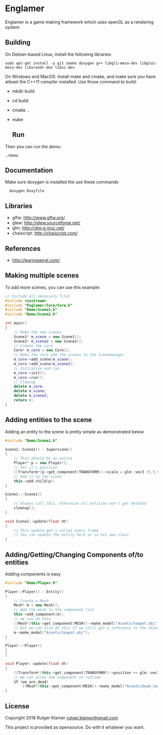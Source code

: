 Englamer
====

Englamer is a game making framework which uses openGL as a rendering system

Building
-----

On Debian-based Linux, install the following libraries:

	sudo apt-get install -y git cmake doxygen g++ libgl1-mesa-dev libglu1-mesa-dev libxrandr-dev libxi-dev

On Windows and MacOS:
	Install make and cmake, and make sure you have atleast the C++11 compiler installed.
Use those command to build:

- mkdir build
- cd build
- cmake ..
- make

  Run
  -----
Then you can run the demo:

	./demo


  Documentation
  -----
   Make sure doxygen is installed
   the use these commands

      doxygen Doxyfile

Libraries
---------

- glfw: <http://www.glfw.org/>
- glew: <http://glew.sourceforge.net/>
- glm: <http://glm.g-truc.net/>
- chaiscript: <http://chaiscript.com/>

References
-----

- <http://learnopengl.com/>

Making multiple scenes
-----
To add more scenes, you can use this example:

```cpp
// Include all necessary files
#include <iostream>
#include "Englamer/Core/Core.h"
#include "Demo/Scene1.h"
#include "Demo/Scene2.h"

int main()
{
	// Make the new scenes
	Scene1* m_scene = new Scene1();
	Scene2* m_scene2 = new Scene2();
	// Create the core
	Core* m_core = new Core();
	// Make the core add the scenes to the scenemanager
	m_core->add_scene(m_scene);
	m_core->add_scene(m_scene2);
	// Initialize and run
	m_core->init();
	m_core->run();
	// Cleanup
	delete m_core;
	delete m_scene;
	delete m_scene2;
	return 0;
}
```

Adding entities to the scene
-----
Adding an entity to the scene is pretty simple as demonstrated below

```cpp
#include "Demo/Scene1.h"

Scene1::Scene1() : Superscene()
{
	// This should be an entity
	Player* p = new Player();
	// Set it's position
	((Transform*)p->get_component(TRANSFORM))->scale = glm::vec3 (5,5,5);
	// Add it to the scene
	this->add-child(p);
}

Scene1::~Scene1()
{
	// Always call this, otherwise all entities won't get deleted
	cleanup();
}

void Scene1::update(float dt)
{
	// This update get's calles every frame
	// You can update the entity here or in his own class
}
```


Adding/Getting/Changing Components of/to entities
-----
Adding components is easy
```cpp
#include "Demo/Player.h"

Player::Player() : Entity()
{
	// Create a Mesh
	Mesh* m = new Mesh();
	// Add the mesh to the component list
	this->add_component(m);
	// we can do this
	((Mesh*)this->get_component(MESH))->make_model("Assets/teapot.obj");
	// But we can also do this if we still got a reference to the object
	m->make_model("Assets/teapot.obj");
}

Player::~Player()
{
}

void Player::update(float dt)
{
	((Transform*)this->get_component(TRANSFORM))->position += glm::vec3(0.1f,-0.1f,0.1f);
	// We can acces the component in runtime
	if (we_are_dead)
		((Mesh*)this->get_component(MESH))->make_model("Assets/dead_teapot.obj");
}
```

License
-------

Copyright 2018 Rutger Klamer <rutger.klamer@gmail.com>

This project is provided as opensource. Do with it whatever you want.
